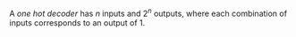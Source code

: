 A *one hot decoder* has $n$ inputs and $2^n$ outputs, where each combination of inputs corresponds to an output of 1. 